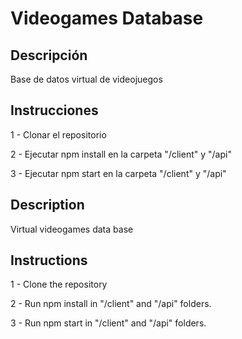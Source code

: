 <h1> Videogames Database </h1>

## Descripción
<p>Base de datos virtual de videojuegos</p>

## Instrucciones
1 - Clonar el repositorio

2 - Ejecutar npm install en la carpeta "/client" y "/api"

3 - Ejecutar npm start en la carpeta "/client" y "/api"

## Description
<p>Virtual videogames data base </p>

## Instructions
1 - Clone the repository

2 - Run npm install in "/client" and "/api" folders.

3 - Run npm start in "/client" and "/api" folders.

